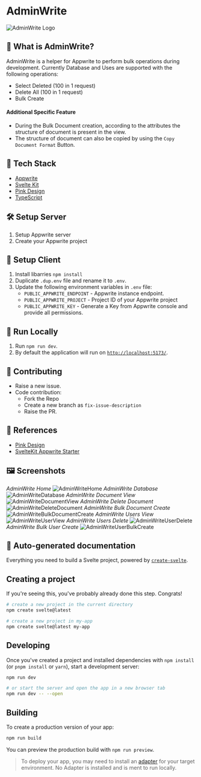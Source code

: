 
# AdminWrite
![AdminWrite Logo](static/logo.svg)
## 📝 What is AdminWrite?

AdminWrite is a helper for Appwrite to perform bulk operations during development. Currently Database and Uses are supported with the following operations:
* Select Deleted (100 in 1 request)
* Delete All (100 in 1 request)
* Bulk Create

#### Additional Specific Feature
* During the Bulk Document creation, according to the attributes the structure of document is present in the view.
* The structure of document can also be copied by using the `Copy Document Format` Button.
## 🧰 Tech Stack

- [Appwrite](https://appwrite.io/)
- [Svelte Kit](https://kit.svelte.dev/)
- [Pink Design](https://pink.appwrite.io/)
- [TypeScript](https://www.typescriptlang.org/)

## 🛠️ Setup Server

1. Setup Appwrite server
2. Create your Appwrite project

## 👀 Setup Client

1. Install libarries `npm install`
2. Duplicate `.dup.env` file and rename it to `.env`.
3. Update the following environment variables in `.env` file:
    - `PUBLIC_APPWRITE_ENDPOINT` - Appwrite instance endpoint.
    - `PUBLIC_APPWRITE_PROJECT` - Project ID of your Appwrite project
    - `PUBLIC_APPWRITE_KEY` - Generate a Key from Appwrite console and provide all permissions.
## 🚀 Run Locally

1. Run `npm run dev`.
2. By default the application will run on [`http://localhost:5173/`](http://localhost:5173/).

## 🤝 Contributing

* Raise a new issue.
* Code contribution:
    * Fork the Repo
    * Create a new branch as `fix-issue-description`
    * Raise the PR.

## 📖 References
* [Pink Design](https://pink.appwrite.io/)
* [SvelteKit Appwrite Starter](https://github.com/Meldiron/appwrite-ssr-svelte-kit/tree/main)

## 🖼️ Screenshots
*AdminWrite Home*
![AdminWriteHome](docs/AdminWriteHome.png)
*AdminWrite Database*
![AdminWriteDatabase](docs/AdminWriteDatabase.png)
*AdminWrite Document View*
![AdminWriteDocumentView](docs/AdminWriteDocumentView.png)
*AdminWrite Delete Document*
![AdminWriteDeleteDocument](docs/AdminWriteDeleteDocument.png)
*AdminWrite Bulk Document Create*
![AdminWriteBulkDocumentCreate](docs/AdminWriteBulkDocumentCreate.png)
*AdminWrite Users View*
![AdminWriteUserView](docs/AdminWriteUserView.png)
*AdminWrite Users Delete*
![AdminWriteUserDelete](docs/AdminWriteUserDelete.png)
*AdminWrite Bulk User Create*
![AdminWriteUserBulkCreate](docs/AdminWriteUserBulkCreate.png)


## 🤖 Auto-generated documentation

Everything you need to build a Svelte project, powered by [`create-svelte`](https://github.com/sveltejs/kit/tree/master/packages/create-svelte).

## Creating a project

If you're seeing this, you've probably already done this step. Congrats!

```bash
# create a new project in the current directory
npm create svelte@latest

# create a new project in my-app
npm create svelte@latest my-app
```

## Developing

Once you've created a project and installed dependencies with `npm install` (or `pnpm install` or `yarn`), start a development server:

```bash
npm run dev

# or start the server and open the app in a new browser tab
npm run dev -- --open
```

## Building

To create a production version of your app:

```bash
npm run build
```

You can preview the production build with `npm run preview`.

> To deploy your app, you may need to install an [adapter](https://kit.svelte.dev/docs/adapters) for your target environment. No Adapter is installed and is ment to run locally.

